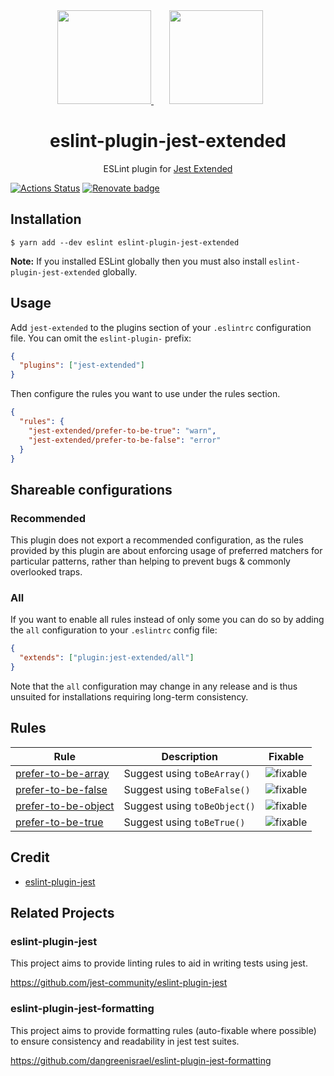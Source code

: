 <div align="center">
  <a href="https://eslint.org/">
    <img height="150" src="https://eslint.org/assets/images/logo/eslint-logo-color.svg">
  </a>
  <a href="https://facebook.github.io/jest/">
    <img width="150" height="150" vspace="" hspace="25" src="https://jestjs.io/img/jest.png">
  </a>
  <h1>eslint-plugin-jest-extended</h1>
  <p>ESLint plugin for <a href="https://github.com/jest-community/jest-extended">Jest Extended</a></p>
</div>

[![Actions Status](https://github.com/jest-community/eslint-plugin-jest-extended/workflows/Unit%20tests/badge.svg?branch=master)](https://github.com/jest-community/eslint-plugin-jest-extended/actions)
[![Renovate badge](https://badges.renovateapi.com/github/jest-community/eslint-plugin-jest-extended)](https://renovatebot.com/)

## Installation

```
$ yarn add --dev eslint eslint-plugin-jest-extended
```

**Note:** If you installed ESLint globally then you must also install
`eslint-plugin-jest-extended` globally.

## Usage

Add `jest-extended` to the plugins section of your `.eslintrc` configuration
file. You can omit the `eslint-plugin-` prefix:

```json
{
  "plugins": ["jest-extended"]
}
```

Then configure the rules you want to use under the rules section.

```json
{
  "rules": {
    "jest-extended/prefer-to-be-true": "warn",
    "jest-extended/prefer-to-be-false": "error"
  }
}
```

## Shareable configurations

### Recommended

This plugin does not export a recommended configuration, as the rules provided
by this plugin are about enforcing usage of preferred matchers for particular
patterns, rather than helping to prevent bugs & commonly overlooked traps.

### All

If you want to enable all rules instead of only some you can do so by adding the
`all` configuration to your `.eslintrc` config file:

```json
{
  "extends": ["plugin:jest-extended/all"]
}
```

Note that the `all` configuration may change in any release and is thus unsuited
for installations requiring long-term consistency.

## Rules

<!-- begin base rules list -->

| Rule                                                     | Description                  | Fixable      |
| -------------------------------------------------------- | ---------------------------- | ------------ |
| [prefer-to-be-array](docs/rules/prefer-to-be-array.md)   | Suggest using `toBeArray()`  | ![fixable][] |
| [prefer-to-be-false](docs/rules/prefer-to-be-false.md)   | Suggest using `toBeFalse()`  | ![fixable][] |
| [prefer-to-be-object](docs/rules/prefer-to-be-object.md) | Suggest using `toBeObject()` | ![fixable][] |
| [prefer-to-be-true](docs/rules/prefer-to-be-true.md)     | Suggest using `toBeTrue()`   | ![fixable][] |

<!-- end base rules list -->

## Credit

- [eslint-plugin-jest](https://github.com/jest-community/eslint-plugin-jest)

## Related Projects

### eslint-plugin-jest

This project aims to provide linting rules to aid in writing tests using jest.

https://github.com/jest-community/eslint-plugin-jest

### eslint-plugin-jest-formatting

This project aims to provide formatting rules (auto-fixable where possible) to
ensure consistency and readability in jest test suites.

https://github.com/dangreenisrael/eslint-plugin-jest-formatting

[fixable]: https://img.shields.io/badge/-fixable-green.svg
